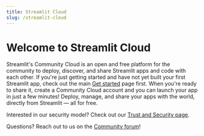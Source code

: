 ```yaml
---
title: Streamlit Cloud
slug: /streamlit-cloud
---
```


# Welcome to Streamlit Cloud

Streamlit's Community Cloud is an open and free platform for the community to deploy, discover, and share Streamlit apps and code with each other. If you're just getting started and have not yet built your first Streamlit app, check out the main [Get started](/library/get-started) page first. When you're ready to share it, create a Community Cloud account and you can launch your app in just a few minutes! Deploy, manage, and share your apps with the world, directly from Streamlit — all for free.

<!-- <InlineCalloutContainer>
  <InlineCallout
    color="l-blue-70"
    icon="arrow_forward"
    bold="Get started."
    href="/streamlit-cloud/get-started"
  >
    Learn how to set up your account to start deploying apps.
  </InlineCallout>
  <InlineCallout
    color="l-blue-70"
    icon="flight_takeoff"
    bold="Deploy an app."
    href="/streamlit-cloud/enterprise"
  >
    A step by step guide on how to get your app deployed.
  </InlineCallout>
  <InlineCallout
    color="l-blue-70"
    icon="electrical_services"
    bold="Connect data sources."
    href="/streamlit-cloud/enterprise"
  >
    Learn how to securely connect your app to data sources.
  </InlineCallout>
  <InlineCallout
    color="l-blue-70"
    icon="share"
    bold="Share your app."
    href="/streamlit-cloud/enterprise"
  >
    Share your app publicly or privately with select viewers and developers.
  </InlineCallout>
  <InlineCallout
    color="l-blue-70"
    icon="manage_accounts"
    bold="Manage your app."
    href="/streamlit-cloud/enterprise"
  >
    Access logs, get more resources for your app, and other tips and tricks.
  </InlineCallout>
  <InlineCallout
    color="l-blue-70"
    icon="speed"
    bold="Additional features."
    href="/streamlit-cloud/enterprise"
  >
    If you are on an Enterprise plan you have access to even more features.
  </InlineCallout>
</InlineCalloutContainer> -->

<TileContainer>
    <Tile
        icon="arrow_forward"
        title="Get started"
        text="Learn how to set up your account to start deploying apps."
        link="/streamlit-cloud/get-started"
    />
    <Tile
        icon="flight_takeoff"
        title="Deploy an app"
        text="A step by step guide on how to get your app deployed."
        link="/streamlit-cloud/get-started/deploy-an-app"
    />
    <Tile
        icon="electrical_services"
        title="Connect data sources"
        text="Learn how to securely connect your app to data sources."
        link="/streamlit-cloud/get-started/deploy-an-app/connect-to-data-sources"
    />
    <Tile
        icon="share"
        title="Share your app"
        text="Share your app publicly or privately with select viewers and developers."
        link="/streamlit-cloud/get-started/share-your-app"
        size="half"
    />
    <Tile
        icon="manage_accounts"
        title="Manage your app"
        text="Access logs, reboot, or favorite an app, and other tips and tricks."
        link="/streamlit-cloud/get-started/manage-your-app"
        size="half"
    />
</TileContainer>

<Note>

Interested in our security model? Check out our [Trust and Security page](/streamlit-cloud/trust-and-security).

</Note>

<!-- Questions? Reach out to [support@streamlit.io](mailto:support@streamlit.io) for answers! -->

Questions? Reach out to us on the [Community forum](https://discuss.streamlit.io)!
